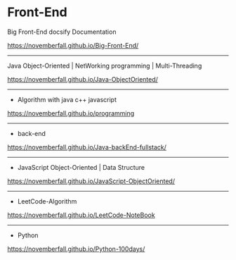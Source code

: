 # Front-End
Big Front-End docsify Documentation


https://novemberfall.github.io/Big-Front-End/


---

Java Object-Oriented | NetWorking programming | Multi-Threading

https://novemberfall.github.io/Java-ObjectOriented/


---

- Algorithm with java c++ javascript

https://novemberfall.github.io/programming


---

- back-end

https://novemberfall.github.io/Java-backEnd-fullstack/


---

- JavaScript Object-Oriented | Data Structure

https://novemberfall.github.io/JavaScript-ObjectOriented/

---

- LeetCode-Algorithm

https://novemberfall.github.io/LeetCode-NoteBook

---

- Python

https://novemberfall.github.io/Python-100days/
